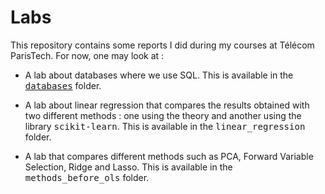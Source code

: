 <h1> Labs </h1>

This repository contains some reports I did during my courses at Télécom ParisTech. For now, one may look at :

* A lab about databases where we use SQL. This is available in the [<tt>databases</tt>](https://github.com/moulinantoine/labs/tree/master/databases) folder.

* A lab about linear regression that compares the results obtained with two different methods : one using the theory and another using the library <tt>scikit-learn</tt>. This is available in the <tt>linear_regression</tt> folder.

* A lab that compares different methods such as PCA, Forward Variable Selection, Ridge and Lasso. This is available in the <tt>methods_before_ols</tt> folder.
